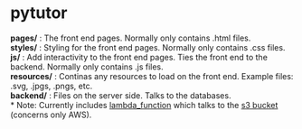 # pytutor

**pages/** : The front end pages. Normally only contains .html files.<br/>
**styles/** : Styling for the front end pages. Normally only contains .css files.<br/>
**js/** : Add interactivity to the front end pages. Ties the front end to the backend. Normally only contains .js files.<br/>
**resources/** : Continas any resources to load on the front end. Example files: .svg, .jpgs, .pngs, etc.<br/>
**backend/** : Files on the server side. Talks to the databases. <br/>
               * Note: Currently includes [lambda_function](backend/lambda_function.py) which talks to the [s3 bucket](https://docs.aws.amazon.com/AmazonS3/latest/dev/UsingBucket.html) (concerns only AWS).
